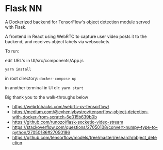 Flask NN
=============


A Dockerized backend for TensorFlow's object detection module served with Flask.

A frontend in React using WebRTC to capture user video posts it to the backend, and receives object labels via websockets.  

To run:

edit URL's in UI/src/components/App.js

`yarn install `

in root directory: `docker-compose up`

in another terminal in UI dir: `yarn start`


Big thank you to the walk-throughs below

* https://webrtchacks.com/webrtc-cv-tensorflow/
* https://medium.com/@evheniybystrov/tensorflow-object-detection-with-docker-from-scratch-5e015b639b0b
* https://github.com/runozo/flask-socketio-video-stream
* https://stackoverflow.com/questions/27050108/convert-numpy-type-to-python/27050186#27050186
* https://github.com/tensorflow/models/tree/master/research/object_detection
